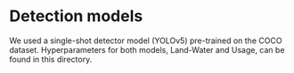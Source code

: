 # Detection models

We used a single-shot detector model (YOLOv5) pre-trained on the COCO dataset. Hyperparameters for both models, Land-Water and Usage, can be found in this directory.
